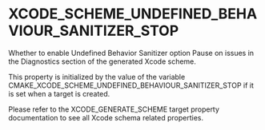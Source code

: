   

# XCODE_SCHEME_UNDEFINED_BEHAVIOUR_SANITIZER_STOP  
Whether to enable Undefined Behavior Sanitizer option
Pause on issues
in the Diagnostics section of the generated Xcode scheme.  

This property is initialized by the value of the variable
CMAKE_XCODE_SCHEME_UNDEFINED_BEHAVIOUR_SANITIZER_STOP
if it is set when a target is created.  

Please refer to the XCODE_GENERATE_SCHEME target property
documentation to see all Xcode schema related properties.  

